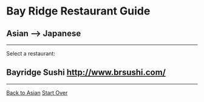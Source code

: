 # Bay Ridge Restaurant Guide
## Asian --> Japanese
---
Select a restaurant:
## Bayridge Sushi http://www.brsushi.com/
---
[Back to Asian](../)
[Start Over](../home.md)